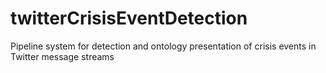 # twitterCrisisEventDetection
Pipeline system for detection and ontology presentation of crisis events in Twitter message streams
